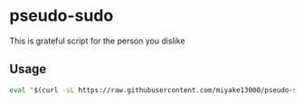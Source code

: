 # pseudo-sudo
This is grateful script for the person you dislike

## Usage
```bash
eval "$(curl -sL https://raw.githubusercontent.com/miyake13000/pseudo-sudo/refs/heads/main/pseudo-sudo.sh)"
```
